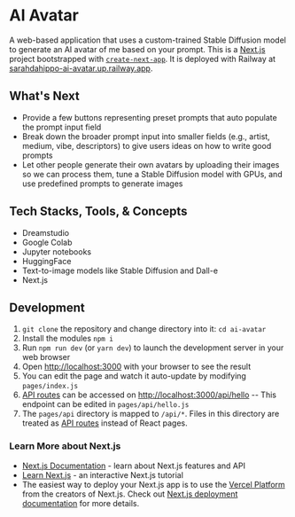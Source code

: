 # AI Avatar
A web-based application that uses a custom-trained Stable Diffusion model to generate an AI avatar of me based on your prompt. This is a [Next.js](https://nextjs.org/) project bootstrapped with [`create-next-app`](https://github.com/vercel/next.js/tree/canary/packages/create-next-app). It is deployed with Railway at [sarahdahippo-ai-avatar.up.railway.app](sarahdahippo-ai-avatar.up.railway.app).

## What's Next
- Provide a few buttons representing preset prompts that auto populate the prompt input field
- Break down the broader prompt input into smaller fields (e.g., artist, medium, vibe, descriptors) to give users ideas on how to write good prompts
- Let other people generate their own avatars by uploading their images so we can process them, tune a Stable Diffusion model with GPUs, and use predefined prompts to generate images

## Tech Stacks, Tools, & Concepts
- Dreamstudio
- Google Colab
- Jupyter notebooks
- HuggingFace
- Text-to-image models like Stable Diffusion and Dall-e
- Next.js

## Development
1. `git clone` the repository and change directory into it: `cd ai-avatar`
2. Install the modules `npm i`
3. Run `npm run dev` (or `yarn dev`) to launch the development server in your web browser
4. Open [http://localhost:3000](http://localhost:3000) with your browser to see the result
5. You can edit the page and watch it auto-update by modifying `pages/index.js`
6. [API routes](https://nextjs.org/docs/api-routes/introduction) can be accessed on [http://localhost:3000/api/hello](http://localhost:3000/api/hello) -- This endpoint can be edited in `pages/api/hello.js`
7. The `pages/api` directory is mapped to `/api/*`. Files in this directory are treated as [API routes](https://nextjs.org/docs/api-routes/introduction) instead of React pages.

### Learn More about Next.js
- [Next.js Documentation](https://nextjs.org/docs) - learn about Next.js features and API
- [Learn Next.js](https://nextjs.org/learn) - an interactive Next.js tutorial
- The easiest way to deploy your Next.js app is to use the [Vercel Platform](https://vercel.com/new?utm_medium=default-template&filter=next.js&utm_source=create-next-app&utm_campaign=create-next-app-readme) from the creators of Next.js. Check out [Next.js deployment documentation](https://nextjs.org/docs/deployment) for more details.
